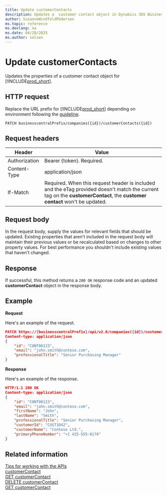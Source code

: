 ```yaml
---
title: Update customerContacts
description: Updates a  customer contact object in Dynamics 365 Business Central.
author: SusanneWindfeldPedersen
ms.topic: reference
ms.devlang: na
ms.date: 04/28/2025
ms.author: solsen
---
```


# Update customerContacts

Updates the properties of a customer contact object for [!INCLUDE[prod_short](../../../includes/prod_short.md)].

## HTTP request

Replace the URL prefix for [!INCLUDE[prod_short](../../../includes/prod_short.md)] depending on environment following the [guideline](../../v2.0/endpoints-apis-for-dynamics.md).

```
PATCH businesscentralPrefix/companies({id})/customerContacts({id})
```

## Request headers

|Header|Value|
|------|-----|
|Authorization  |Bearer {token}. Required. |
|Content-Type  |application/json|
|If-Match      |Required. When this request header is included and the eTag provided doesn't match the current tag on the **customerContact**, the **customer contact** won't be updated. |

## Request body

In the request body, supply the values for relevant fields that should be updated. Existing properties that aren't included in the request body will maintain their previous values or be recalculated based on changes to other property values. For best performance you shouldn't include existing values that haven't changed.

## Response

If successful, this method returns a ```200 OK``` response code and an updated **customerContact** object in the response body.

## Example

**Request**

Here's an example of the request.

```json
PATCH https://{businesscentralPrefix}/api/v2.0/companies({id})/customerContacts({id})
Content-type: application/json
{
    "id": "CONT00123",
    "email": "john.smith@contoso.com",
    "professionalTitle": "Senior Purchasing Manager"
}
```

**Response**

Here's an example of the response.

```json
HTTP/1.1 200 OK
Content-type: application/json
{
    "id": "CONT00123",
    "email": "john.smith@contoso.com",
    "firstName": "John",
    "lastName": "Smith",
    "professionalTitle": "Senior Purchasing Manager",
    "customerId": "CUST1042",
    "customerName": "Contoso Ltd.",
    "primaryPhoneNumber": "+1 425-555-0174"
}
```

## Related information

[Tips for working with the APIs](/dynamics365/business-central/dev-itpro/developer/devenv-connect-apps-tips)  
[customerContact](../resources/dynamics_customerContact.md)  
[GET customerContact](dynamics_customercontact_get.md)  
[DELETE customerContact](dynamics_customercontact_delete.md)  
[GET customerContact](dynamics_customercontact_get.md)
